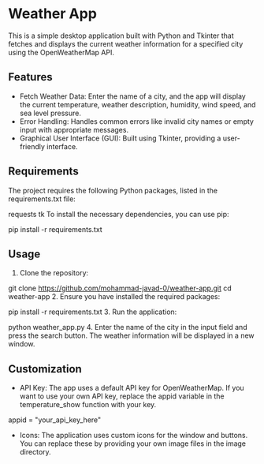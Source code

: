 # Weather App

This is a simple desktop application built with Python and Tkinter that fetches and displays the current weather information for a specified city using the OpenWeatherMap API.

## Features

- Fetch Weather Data: Enter the name of a city, and the app will display the current temperature, weather description, humidity, wind speed, and sea level pressure.
- Error Handling: Handles common errors like invalid city names or empty input with appropriate messages.
- Graphical User Interface (GUI): Built using Tkinter, providing a user-friendly interface.

## Requirements

The project requires the following Python packages, listed in the requirements.txt file:

requests
tk
To install the necessary dependencies, you can use pip:

pip install -r requirements.txt
## Usage

1. Clone the repository:

git clone https://github.com/mohammad-javad-0/weather-app.git
cd weather-app
2. Ensure you have installed the required packages:

pip install -r requirements.txt
3. Run the application:

python weather_app.py
4. Enter the name of the city in the input field and press the search button. The weather information will be displayed in a new window.

## Customization

- API Key: The app uses a default API key for OpenWeatherMap. If you want to use your own API key, replace the appid variable in the temperature_show function with your key.

appid = "your_api_key_here"
- Icons: The application uses custom icons for the window and buttons. You can replace these by providing your own image files in the image directory.
